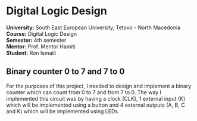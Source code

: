 # Digital Logic Design

**University:** South East European University, Tetovo - North Macedonia <br>
**Course:** Digital Logic Design <br>
**Semester:** 4th semester <br>
**Mentor:** Prof. Mentor Hamiti <br>
**Student:** Ron Ismaili <br>

## Binary counter 0 to 7 and 7 to 0

For the purposes of this project, I needed to design and implement a binary counter which can count from 0 to 7 and from 7
to 0. The way I implemented this circuit was by having a clock (CLK), 1 external input (K) which will be implemented
using a button and 4 external outputs (A, B, C and K) which will be implemented using LEDs.